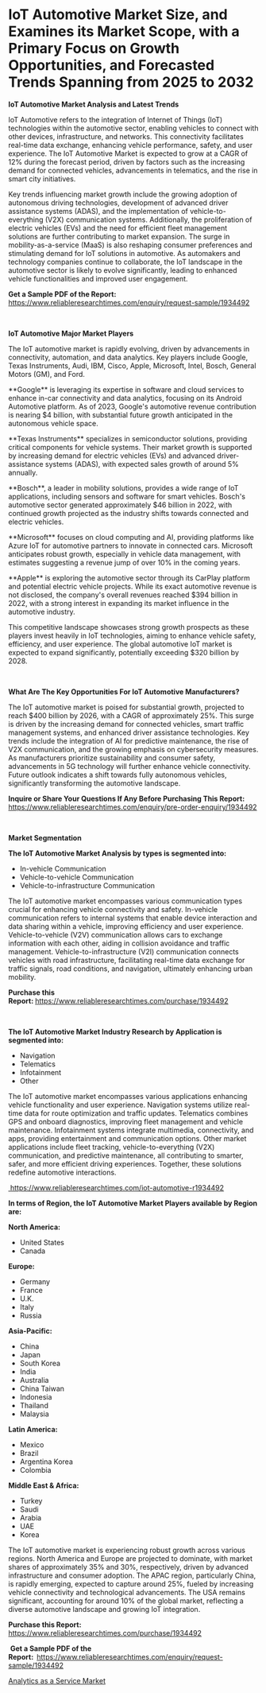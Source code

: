 <p><h1>IoT Automotive Market Size, and Examines its Market Scope, with a Primary Focus on Growth Opportunities, and Forecasted Trends Spanning from 2025 to 2032</h1></p><p><strong>IoT Automotive Market Analysis and Latest Trends</strong></p>
<p><p>IoT Automotive refers to the integration of Internet of Things (IoT) technologies within the automotive sector, enabling vehicles to connect with other devices, infrastructure, and networks. This connectivity facilitates real-time data exchange, enhancing vehicle performance, safety, and user experience. The IoT Automotive Market is expected to grow at a CAGR of 12% during the forecast period, driven by factors such as the increasing demand for connected vehicles, advancements in telematics, and the rise in smart city initiatives.</p><p>Key trends influencing market growth include the growing adoption of autonomous driving technologies, development of advanced driver assistance systems (ADAS), and the implementation of vehicle-to-everything (V2X) communication systems. Additionally, the proliferation of electric vehicles (EVs) and the need for efficient fleet management solutions are further contributing to market expansion. The surge in mobility-as-a-service (MaaS) is also reshaping consumer preferences and stimulating demand for IoT solutions in automotive. As automakers and technology companies continue to collaborate, the IoT landscape in the automotive sector is likely to evolve significantly, leading to enhanced vehicle functionalities and improved user engagement.</p></p>
<p><strong>Get a Sample PDF of the Report:&nbsp;</strong> <a href="https://www.reliableresearchtimes.com/enquiry/request-sample/1934492?utm_campaign=2109&utm_medium=2&utm_source=Github&utm_content=ia&utm_term=09032025&utm_id=iot-automotive">https://www.reliableresearchtimes.com/enquiry/request-sample/1934492</a></p>
<p>&nbsp;</p>
<p><strong>IoT Automotive Major Market Players</strong></p>
<p><p>The IoT automotive market is rapidly evolving, driven by advancements in connectivity, automation, and data analytics. Key players include Google, Texas Instruments, Audi, IBM, Cisco, Apple, Microsoft, Intel, Bosch, General Motors (GM), and Ford. </p><p>**Google** is leveraging its expertise in software and cloud services to enhance in-car connectivity and data analytics, focusing on its Android Automotive platform. As of 2023, Google's automotive revenue contribution is nearing $4 billion, with substantial future growth anticipated in the autonomous vehicle space.</p><p>**Texas Instruments** specializes in semiconductor solutions, providing critical components for vehicle systems. Their market growth is supported by increasing demand for electric vehicles (EVs) and advanced driver-assistance systems (ADAS), with expected sales growth of around 5% annually.</p><p>**Bosch**, a leader in mobility solutions, provides a wide range of IoT applications, including sensors and software for smart vehicles. Bosch's automotive sector generated approximately $46 billion in 2022, with continued growth projected as the industry shifts towards connected and electric vehicles.</p><p>**Microsoft** focuses on cloud computing and AI, providing platforms like Azure IoT for automotive partners to innovate in connected cars. Microsoft anticipates robust growth, especially in vehicle data management, with estimates suggesting a revenue jump of over 10% in the coming years.</p><p>**Apple** is exploring the automotive sector through its CarPlay platform and potential electric vehicle projects. While its exact automotive revenue is not disclosed, the company's overall revenues reached $394 billion in 2022, with a strong interest in expanding its market influence in the automotive industry. </p><p>This competitive landscape showcases strong growth prospects as these players invest heavily in IoT technologies, aiming to enhance vehicle safety, efficiency, and user experience. The global automotive IoT market is expected to expand significantly, potentially exceeding $320 billion by 2028.</p></p>
<p>&nbsp;</p>
<p><strong>What Are The Key Opportunities For IoT Automotive Manufacturers?</strong></p>
<p><p>The IoT automotive market is poised for substantial growth, projected to reach $400 billion by 2026, with a CAGR of approximately 25%. This surge is driven by the increasing demand for connected vehicles, smart traffic management systems, and enhanced driver assistance technologies. Key trends include the integration of AI for predictive maintenance, the rise of V2X communication, and the growing emphasis on cybersecurity measures. As manufacturers prioritize sustainability and consumer safety, advancements in 5G technology will further enhance vehicle connectivity. Future outlook indicates a shift towards fully autonomous vehicles, significantly transforming the automotive landscape.</p></p>
<p><strong>Inquire or Share Your Questions If Any Before Purchasing This Report:</strong> <a href="https://www.reliableresearchtimes.com/enquiry/pre-order-enquiry/1934492?utm_campaign=2109&utm_medium=2&utm_source=Github&utm_content=ia&utm_term=09032025&utm_id=iot-automotive">https://www.reliableresearchtimes.com/enquiry/pre-order-enquiry/1934492</a></p>
<p>&nbsp;</p>
<p><strong>Market Segmentation</strong></p>
<p><strong>The IoT Automotive Market Analysis by types is segmented into:</strong></p>
<p><ul><li>In-vehicle Communication</li><li>Vehicle-to-vehicle Communication</li><li>Vehicle-to-infrastructure Communication</li></ul></p>
<p><p>The IoT automotive market encompasses various communication types crucial for enhancing vehicle connectivity and safety. In-vehicle communication refers to internal systems that enable device interaction and data sharing within a vehicle, improving efficiency and user experience. Vehicle-to-vehicle (V2V) communication allows cars to exchange information with each other, aiding in collision avoidance and traffic management. Vehicle-to-infrastructure (V2I) communication connects vehicles with road infrastructure, facilitating real-time data exchange for traffic signals, road conditions, and navigation, ultimately enhancing urban mobility.</p></p>
<p><strong>Purchase this Report:&nbsp;</strong><a href="https://www.reliableresearchtimes.com/purchase/1934492?utm_campaign=2109&utm_medium=2&utm_source=Github&utm_content=ia&utm_term=09032025&utm_id=iot-automotive">https://www.reliableresearchtimes.com/purchase/1934492</a></p>
<p>&nbsp;</p>
<p><strong>The IoT Automotive Market Industry Research by Application is segmented into:</strong></p>
<p><ul><li>Navigation</li><li>Telematics</li><li>Infotainment</li><li>Other</li></ul></p>
<p><p>The IoT automotive market encompasses various applications enhancing vehicle functionality and user experience. Navigation systems utilize real-time data for route optimization and traffic updates. Telematics combines GPS and onboard diagnostics, improving fleet management and vehicle maintenance. Infotainment systems integrate multimedia, connectivity, and apps, providing entertainment and communication options. Other market applications include fleet tracking, vehicle-to-everything (V2X) communication, and predictive maintenance, all contributing to smarter, safer, and more efficient driving experiences. Together, these solutions redefine automotive interactions.</p></p>
<p><a href="https://www.reliableresearchtimes.com/iot-automotive-r1934492?utm_campaign=2109&utm_medium=2&utm_source=Github&utm_content=ia&utm_term=09032025&utm_id=iot-automotive">&nbsp;https://www.reliableresearchtimes.com/iot-automotive-r1934492</a></p>
<p><strong>In terms of Region, the IoT Automotive Market Players available by Region are:</strong></p>
<p>
    <p> <strong> North America: </strong>
        <ul>
            <li>United States</li>
            <li>Canada</li>
        </ul>
        </p> 
    <p> <strong> Europe: </strong>
        <ul>
            <li>Germany</li>
            <li>France</li>
            <li>U.K.</li>
            <li>Italy</li>
            <li>Russia</li>
        </ul>
        </p> 
    <p> <strong> Asia-Pacific: </strong>
        <ul>
            <li>China</li>
            <li>Japan</li>
            <li>South Korea</li>
            <li>India</li>
            <li>Australia</li>
            <li>China Taiwan</li>
            <li>Indonesia</li>
            <li>Thailand</li>
            <li>Malaysia</li>
        </ul>
        </p> 
    <p> <strong> Latin America: </strong>
        <ul>
            <li>Mexico</li>
            <li>Brazil</li>
            <li>Argentina Korea</li>
            <li>Colombia</li>
        </ul>
        </p> 
    <p> <strong> Middle East & Africa: </strong>
        <ul>
            <li>Turkey</li>
            <li>Saudi</li>
            <li>Arabia</li>
            <li>UAE</li>
            <li>Korea</li>
        </ul>
    </p>
    </p>
<p><p>The IoT automotive market is experiencing robust growth across various regions. North America and Europe are projected to dominate, with market shares of approximately 35% and 30%, respectively, driven by advanced infrastructure and consumer adoption. The APAC region, particularly China, is rapidly emerging, expected to capture around 25%, fueled by increasing vehicle connectivity and technological advancements. The USA remains significant, accounting for around 10% of the global market, reflecting a diverse automotive landscape and growing IoT integration.</p></p>
<p><strong>Purchase this Report: </strong><a href="https://www.reliableresearchtimes.com/purchase/1934492?utm_campaign=2109&utm_medium=2&utm_source=Github&utm_content=ia&utm_term=09032025&utm_id=iot-automotive">https://www.reliableresearchtimes.com/purchase/1934492</a></p>
<p>&nbsp;<strong>Get a Sample PDF of the Report:&nbsp;&nbsp;</strong><a href="https://www.reliableresearchtimes.com/enquiry/request-sample/1934492?utm_campaign=2109&utm_medium=2&utm_source=Github&utm_content=ia&utm_term=09032025&utm_id=iot-automotive">https://www.reliableresearchtimes.com/enquiry/request-sample/1934492</a></p>
<p><strong></strong></p>
<p><p><a href="https://github.com/MonroeBullock54/Market-Research-Report-List-2/blob/main/analytics-as-a-service-market.md?utm_campaign=2109&utm_medium=2&utm_source=Github&utm_content=ia&utm_term=09032025&utm_id=iot-automotive">Analytics as a Service Market</a></p></p>